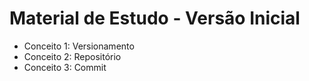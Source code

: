 # Material de Estudo - Versão Inicial

- Conceito 1: Versionamento
- Conceito 2: Repositório
- Conceito 3: Commit
